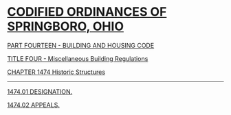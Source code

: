 [CODIFIED ORDINANCES OF SPRINGBORO, OHIO](index.html)
=====================================================

[PART FOURTEEN - BUILDING AND HOUSING CODE](561ca412.html)

[TITLE FOUR - Miscellaneous Building Regulations](5700a412.html)

[CHAPTER 1474 Historic Structures](59a0a412.html)

* * * * *

[1474.01 DESIGNATION.](59a5a412.html)

[1474.02 APPEALS.](59a9a412.html)
